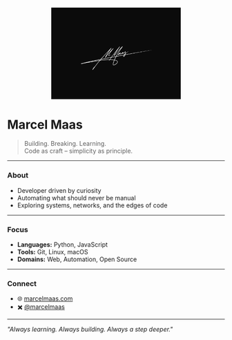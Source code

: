 <p align="center">
  <img src="https://raw.githubusercontent.com/marcel-maas/marcel-maas/refs/heads/main/signature.jpg" alt="M. Maas" width="300"/>
</p>

# Marcel Maas  

> Building. Breaking. Learning.  
> Code as craft – simplicity as principle.  

---

### About
- Developer driven by curiosity  
- Automating what should never be manual  
- Exploring systems, networks, and the edges of code  

---

### Focus
- **Languages:** Python, JavaScript  
- **Tools:** Git, Linux, macOS  
- **Domains:** Web, Automation, Open Source  

---

### Connect
- 🌐 [marcelmaas.com](https://www.marcelmaas.com)  
- ✖️ [@marcelmaas](https://x.com/marcelmaas)  

---

*"Always learning. Always building. Always a step deeper."*
